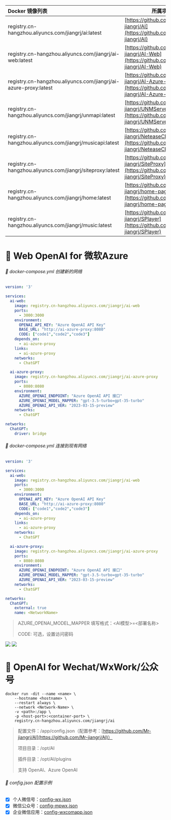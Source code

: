 | Docker 镜像列表                                              | 所属项目                                                     |
| :----------------------------------------------------------- | ------------------------------------------------------------ |
| registry.cn-hangzhou.aliyuncs.com/jiangrj/ai:latest          | [https://github.com/Mr-jiangrj/AI](https://github.com/Mr-jiangrj/AI) |
| registry.cn-hangzhou.aliyuncs.com/jiangrj/ai-web:latest      | [https://github.com/Mr-jiangrj/AI-Web](https://github.com/Mr-jiangrj/AI-Web) |
| registry.cn-hangzhou.aliyuncs.com/jiangrj/ai-azure-proxy:latest | [https://github.com/Mr-jiangrj/AI-Azure-Proxy](https://github.com/Mr-jiangrj/AI-Azure-Proxy) |
| registry.cn-hangzhou.aliyuncs.com/jiangrj/unmapi:latest      | [https://github.com/Mr-jiangrj/UNMServerApi](https://github.com/Mr-jiangrj/UNMServerApi) |
| registry.cn-hangzhou.aliyuncs.com/jiangrj/musicapi:latest    | [https://github.com/Mr-jiangrj/NeteaseCloudMusicApi](https://github.com/Mr-jiangrj/NeteaseCloudMusicApi) |
| registry.cn-hangzhou.aliyuncs.com/jiangrj/siteproxy:latest   | [https://github.com/Mr-jiangrj/SiteProxy](https://github.com/Mr-jiangrj/SiteProxy) |
| registry.cn-hangzhou.aliyuncs.com/jiangrj/home:latest        | [https://github.com/Mr-jiangrj/home-page](https://github.com/Mr-jiangrj/home-page) |
| registry.cn-hangzhou.aliyuncs.com/jiangrj/music:latest       | [https://github.com/Mr-jiangrj/SPlayer](https://github.com/Mr-jiangrj/SPlayer) |


# :bookmark_tabs: Web OpenAI for 微软Azure

###### :page_with_curl: docker-compose.yml 创建新的网络

```yaml
version: '3'

services:
  ai-web:
    image: registry.cn-hangzhou.aliyuncs.com/jiangrj/ai-web
    ports:
      - 3000:3000
    environment:
      OPENAI_API_KEY: "Azure OpenAI API Key"
      BASE_URL: "http://ai-azure-proxy:8080"
      CODE: ["code1","code2","code3"]
    depends_on:
      - ai-azure-proxy
    links:
      - ai-azure-proxy
    networks:
      - ChatGPT

  ai-azure-proxy:
    image: registry.cn-hangzhou.aliyuncs.com/jiangrj/ai-azure-proxy
    ports:
      - 8080:8080
    environment:
      AZURE_OPENAI_ENDPOINT: "Azure OpenAI API 接口"
      AZURE_OPENAI_MODEL_MAPPER: "gpt-3.5-turbo=gpt-35-turbo"
      AZURE_OPENAI_API_VER: "2023-03-15-preview"
    networks:
      - ChatGPT

networks:
  ChatGPT:
    driver: bridge
```
###### :page_with_curl: docker-compose.yml 连接到现有网络
```yaml
version: '3'

services:
  ai-web:
    image: registry.cn-hangzhou.aliyuncs.com/jiangrj/ai-web
    ports:
      - 3000:3000
    environment:
      OPENAI_API_KEY: "Azure OpenAI API Key"
      BASE_URL: "http://ai-azure-proxy:8080"
      CODE: ["code1","code2","code3"]
    depends_on:
      - ai-azure-proxy
    links:
      - ai-azure-proxy
    networks:
      - ChatGPT

  ai-azure-proxy:
    image: registry.cn-hangzhou.aliyuncs.com/jiangrj/ai-azure-proxy
    ports:
      - 8080:8080
    environment:
      AZURE_OPENAI_ENDPOINT: "Azure OpenAI API 接口"
      AZURE_OPENAI_MODEL_MAPPER: "gpt-3.5-turbo=gpt-35-turbo"
      AZURE_OPENAI_API_VER: "2023-03-15-preview"
    networks:
      - ChatGPT

networks:
  ChatGPT:
    external: true
    name: <NetworkName>
```
> AZURE_OPENAI_MODEL_MAPPER 填写格式：<AI模型>=<部署名称>
> 
> CODE: 可选，设置访问密码

![](https://ghproxy.com/https://github.com/Mr-jiangrj/README/blob/main/Snipaste_2023-06-03_20-16-06.png)
![](https://ghproxy.com/https://github.com/Mr-jiangrj/README/blob/main/Snipaste_2023-06-03_20-16-25.png)

# :bookmark_tabs: OpenAI for Wechat/WxWork/公众号

```shell
docker run -dit --name <name> \
    --hostname <hostname> \
    --restart always \
    --network <Network-Name> \
    -v <path>:/app \
    -p <host-port>:<container-port> \
    registry.cn-hangzhou.aliyuncs.com/jiangrj/ai
```
> 配置文件：/app/config.json（配置参考：[https://github.com/Mr-jiangrj/AI](https://github.com/Mr-jiangrj/AI)）
> 
> 项目目录：/opt/AI
> 
> 插件目录：/opt/AI/plugins
> 
> 支持 OpenAI、Azure OpenAI

###### :page_with_curl: config.json 配置示例

- [x] 个人微信号：[config-wx.json](https://github.com/Mr-jiangrj/README/blob/main/config-wx.json)
- [x] 微信公众号：[config-mpwx.json](https://github.com/Mr-jiangrj/README/blob/main/config-mpwx.json)
- [x] 企业微信应用：[config-wxcomapp.json](https://github.com/Mr-jiangrj/README/blob/main/config-wxcomapp.json)
